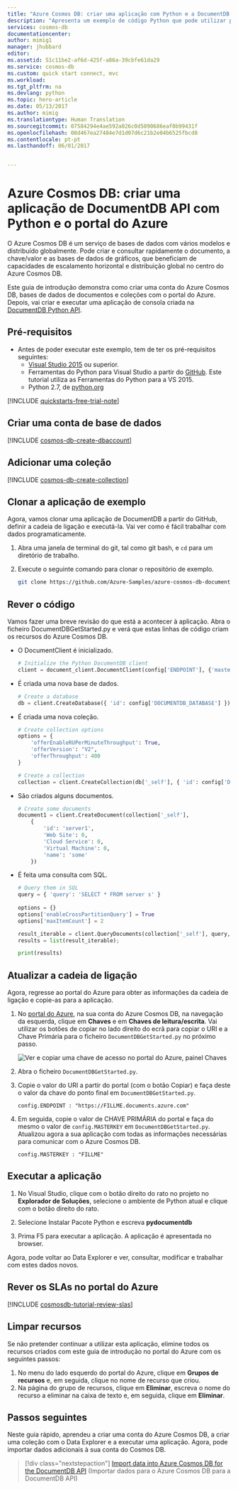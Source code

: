 ```yaml
---
title: "Azure Cosmos DB: criar uma aplicação com Python e a DocumentDB API | Microsoft Docs"
description: "Apresenta um exemplo de código Python que pode utilizar para ligar e consultar a Azure Cosmos DB DocumentDB API"
services: cosmos-db
documentationcenter: 
author: mimig1
manager: jhubbard
editor: 
ms.assetid: 51c11be2-af6d-425f-a86a-39cbfe61da29
ms.service: cosmos-db
ms.custom: quick start connect, mvc
ms.workload: 
ms.tgt_pltfrm: na
ms.devlang: python
ms.topic: hero-article
ms.date: 05/13/2017
ms.author: mimig
ms.translationtype: Human Translation
ms.sourcegitcommit: 07584294e4ae592a026c0d5890686eaf0b99431f
ms.openlocfilehash: 08d467ea27484e7d1d07d6c21b2e04b6525fbcd8
ms.contentlocale: pt-pt
ms.lasthandoff: 06/01/2017


---
```

<a id="azure-cosmos-db-build-a-documentdb-api-app-with-python-and-the-azure-portal" class="xliff"></a>

# Azure Cosmos DB: criar uma aplicação de DocumentDB API com Python e o portal do Azure

O Azure Cosmos DB é um serviço de bases de dados com vários modelos e distribuído globalmente. Pode criar e consultar rapidamente o documento, a chave/valor e as bases de dados de gráficos, que beneficiam de capacidades de escalamento horizontal e distribuição global no centro do Azure Cosmos DB. 

Este guia de introdução demonstra como criar uma conta do Azure Cosmos DB, bases de dados de documentos e coleções com o portal do Azure. Depois, vai criar e executar uma aplicação de consola criada na [DocumentDB Python API](documentdb-sdk-python.md).

<a id="prerequisites" class="xliff"></a>

## Pré-requisitos

* Antes de poder executar este exemplo, tem de ter os pré-requisitos seguintes:
    * [Visual Studio 2015](http://www.visualstudio.com/) ou superior.
    * Ferramentas do Python para Visual Studio a partir do [GitHub](http://microsoft.github.io/PTVS/). Este tutorial utiliza as Ferramentas do Python para a VS 2015.
    * Python 2.7, de [python.org](https://www.python.org/downloads/release/python-2712/)

[!INCLUDE [quickstarts-free-trial-note](../../includes/quickstarts-free-trial-note.md)]

<a id="create-a-database-account" class="xliff"></a>

## Criar uma conta de base de dados

[!INCLUDE [cosmos-db-create-dbaccount](../../includes/cosmos-db-create-dbaccount.md)]

<a id="add-a-collection" class="xliff"></a>

## Adicionar uma coleção

[!INCLUDE [cosmos-db-create-collection](../../includes/cosmos-db-create-collection.md)]

<a id="clone-the-sample-application" class="xliff"></a>

## Clonar a aplicação de exemplo

Agora, vamos clonar uma aplicação de DocumentDB a partir do GitHub, definir a cadeia de ligação e executá-la. Vai ver como é fácil trabalhar com dados programaticamente. 

1. Abra uma janela de terminal do git, tal como git bash, e `cd` para um diretório de trabalho.  

2. Execute o seguinte comando para clonar o repositório de exemplo. 

    ```bash
    git clone https://github.com/Azure-Samples/azure-cosmos-db-documentdb-python-getting-started.git
    ```  
<a id="review-the-code" class="xliff"></a>

## Rever o código

Vamos fazer uma breve revisão do que está a acontecer à aplicação. Abra o ficheiro DocumentDBGetStarted.py e verá que estas linhas de código criam os recursos do Azure Cosmos DB. 


* O DocumentClient é inicializado.

    ```python
    # Initialize the Python DocumentDB client
    client = document_client.DocumentClient(config['ENDPOINT'], {'masterKey': config['MASTERKEY']})
    ```

* É criada uma nova base de dados.

    ```python
    # Create a database
    db = client.CreateDatabase({ 'id': config['DOCUMENTDB_DATABASE'] })
    ```

* É criada uma nova coleção.

    ```python
    # Create collection options
    options = {
        'offerEnableRUPerMinuteThroughput': True,
        'offerVersion': "V2",
        'offerThroughput': 400
    }

    # Create a collection
    collection = client.CreateCollection(db['_self'], { 'id': config['DOCUMENTDB_COLLECTION'] }, options)
    ```

* São criados alguns documentos.

    ```python
    # Create some documents
    document1 = client.CreateDocument(collection['_self'],
        { 
            'id': 'server1',
            'Web Site': 0,
            'Cloud Service': 0,
            'Virtual Machine': 0,
            'name': 'some' 
        })
    ```

* É feita uma consulta com SQL.

    ```python
    # Query them in SQL
    query = { 'query': 'SELECT * FROM server s' }    
            
    options = {} 
    options['enableCrossPartitionQuery'] = True
    options['maxItemCount'] = 2

    result_iterable = client.QueryDocuments(collection['_self'], query, options)
    results = list(result_iterable);

    print(results)
    ```

<a id="update-your-connection-string" class="xliff"></a>

## Atualizar a cadeia de ligação

Agora, regresse ao portal do Azure para obter as informações da cadeia de ligação e copie-as para a aplicação.

1. No [portal do Azure](http://portal.azure.com/), na sua conta do Azure Cosmos DB, na navegação da esquerda, clique em **Chaves** e em **Chaves de leitura/escrita**. Vai utilizar os botões de copiar no lado direito do ecrã para copiar o URI e a Chave Primária para o ficheiro `DocumentDBGetStarted.py` no próximo passo.

    ![Ver e copiar uma chave de acesso no portal do Azure, painel Chaves](./media/create-documentdb-dotnet/keys.png)

2. Abra o ficheiro `DocumentDBGetStarted.py`. 

3. Copie o valor do URI a partir do portal (com o botão Copiar) e faça deste o valor da chave do ponto final em `DocumentDBGetStarted.py`. 

    `config.ENDPOINT : "https://FILLME.documents.azure.com"`

4. Em seguida, copie o valor de CHAVE PRIMÁRIA do portal e faça do mesmo o valor de `config.MASTERKEY` em `DocumentDBGetStarted.py`. Atualizou agora a sua aplicação com todas as informações necessárias para comunicar com o Azure Cosmos DB. 

    `config.MASTERKEY : "FILLME"`
    
<a id="run-the-app" class="xliff"></a>

## Executar a aplicação
1. No Visual Studio, clique com o botão direito do rato no projeto no **Explorador de Soluções**, selecione o ambiente de Python atual e clique com o botão direito do rato.

2. Selecione Instalar Pacote Python e escreva **pydocumentdb**

3. Prima F5 para executar a aplicação. A aplicação é apresentada no browser. 

Agora, pode voltar ao Data Explorer e ver, consultar, modificar e trabalhar com estes dados novos. 

<a id="review-slas-in-the-azure-portal" class="xliff"></a>

## Rever os SLAs no portal do Azure

[!INCLUDE [cosmosdb-tutorial-review-slas](../../includes/cosmos-db-tutorial-review-slas.md)]

<a id="clean-up-resources" class="xliff"></a>

## Limpar recursos

Se não pretender continuar a utilizar esta aplicação, elimine todos os recursos criados com este guia de introdução no portal do Azure com os seguintes passos:

1. No menu do lado esquerdo do portal do Azure, clique em **Grupos de recursos** e, em seguida, clique no nome de recurso que criou. 
2. Na página do grupo de recursos, clique em **Eliminar**, escreva o nome do recurso a eliminar na caixa de texto e, em seguida, clique em **Eliminar**.

<a id="next-steps" class="xliff"></a>

## Passos seguintes

Neste guia rápido, aprendeu a criar uma conta do Azure Cosmos DB, a criar uma coleção com o Data Explorer e a executar uma aplicação. Agora, pode importar dados adicionais à sua conta do Cosmos DB. 

> [!div class="nextstepaction"]
> [Import data into Azure Cosmos DB for the DocumentDB API](import-data.md) (Importar dados para o Azure Cosmos DB para a DocumentDB API)



